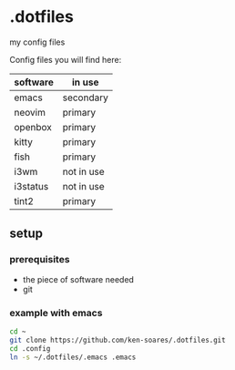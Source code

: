 # .dotfiles
my config files


Config files you will find here:

| software | in use     |
|----------|------------|
| emacs    | secondary  |
| neovim   | primary    |
| openbox  | primary    |
| kitty    | primary    |
| fish     | primary    |
| i3wm     | not in use |
| i3status | not in use |
| tint2    | primary    |

## setup
### prerequisites
- the piece of software needed
- git

### example with emacs

```bash
cd ~
git clone https://github.com/ken-soares/.dotfiles.git
cd .config
ln -s ~/.dotfiles/.emacs .emacs
```
